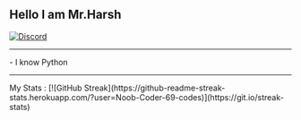 ## Hello I am Mr.Harsh
[<img alt="Discord" src="https://img.shields.io/badge/Server-%237289DA.svg?&style=for-the-badge&logo=discord&logoColor=white"/>](https://discord.gg/qZVhGXfQE9)

<hr>
- I know Python

<hr>
My Stats : 
[![GitHub Streak](https://github-readme-streak-stats.herokuapp.com/?user=Noob-Coder-69-codes)](https://git.io/streak-stats)
<!---
?Noob-Coder-69-codes/Noob-Coder-69-codes is a ✨ special ✨ repository because its `README.md` (this file) appears on your GitHub profile.
You can click the Preview link to take a look at your changes.
--->
